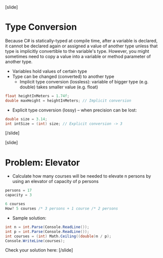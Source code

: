 [slide]
# Type Conversion
Because C# is statically-typed at compile time, after a variable is declared, it cannot be declared again or assigned a value of another type unless that type is implicitly convertible to the variable's type. However, you might sometimes need to copy a value into a variable or method parameter of another type. 

- Variables hold values of certain type
- Type can be changed (converted) to another type
    - Implicit type conversion (lossless): variable of bigger type (e.g. double) takes smaller value (e.g. float)
```csharp
float heightInMeters = 1.74f;
double maxHeight = heightInMeters; // Implicit conversion

```
- Explicit type conversion (lossy) – when precision can be lost:
```csharp
double size = 3.14;
int intSize = (int) size; // Explicit conversion -> 3
```
[/slide]

[slide]
# Problem: Elevator
- Calculate how many courses will be needed to elevate n persons by using an elevator of capacity of p persons

```csharp
persons = 17
capacity = 3

```

```csharp
6 courses
How? 5 courses /* 3 persons + 1 course /* 2 persons

```

- Sample solution:
```csharp
int n = int.Parse(Console.ReadLine());
int p = int.Parse(Console.ReadLine());
int courses = (int) Math.Ceiling((double)n / p);
Console.WriteLine(courses);

```
Check your solution here: 
[/slide]

